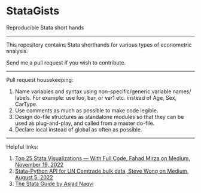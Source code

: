 # StataGists
Reproducible Stata short hands

--------------------------------

This repository contains Stata shorthands for various types of econometric analysis.

Send me a pull request if you wish to contribute. 

--------------------------------
Pull request housekeeping:
1. Name variables and syntax using non-specific/generic variable names/ labels. For example: use foo, bar, or var1 etc. instead of Age, Sex, CarType.
2. Use comments as much as possible to make code legible.
3. Design do-file structures as standalone modules so that they can be used as plug-and-play, and called from a master do-file.
4. Declare local instead of global as often as possible.


---

Helpful links:
1. [Top 25 Stata Visualizations — With Full Code, Fahad Mirza on Medium, November 19, 2022](https://medium.com/the-stata-gallery/top-25-stata-visualizations-with-full-code-668b5df114b6)
2. [Stata-Python API for UN Comtrade bulk data, Steve Wong on Medium, August 5, 2022](https://medium.com/the-stata-gallery/api-for-un-comtrade-bulk-data-201f679ba632)
3. [The Stata Guide by Asjad Naqvi](https://github.com/asjadnaqvi/The-Stata-Guide)

